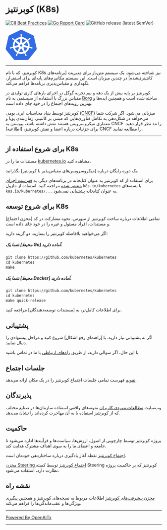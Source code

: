 # کوبرنتیز (K8s)

[![CII Best Practices](https://bestpractices.coreinfrastructure.org/projects/569/badge)](https://bestpractices.coreinfrastructure.org/projects/569) [![Go Report Card](https://goreportcard.com/badge/github.com/kubernetes/kubernetes)](https://goreportcard.com/report/github.com/kubernetes/kubernetes) ![GitHub release (latest SemVer)](https://img.shields.io/github/v/release/kubernetes/kubernetes?sort=semver)

<img src="https://github.com/kubernetes/kubernetes/raw/master/logo/logo.png" width="100">

----

کوبرنتیز، که با نام K8s نیز شناخته می‌شود، یک سیستم متن‌باز برای مدیریت [برنامه‌های کانتینری‌شده] در چندین میزبان است. این سیستم مکانیزم‌های پایه‌ای برای استقرار، نگهداری و مقیاس‌پذیری برنامه‌ها فراهم می‌کند.

کوبرنتیز بر پایه بیش از یک دهه و نیم تجربه گوگل در اجرای بارهای کاری تولیدی در مقیاس بزرگ با استفاده از سیستمی به نام [Borg] ساخته شده است و همچنین ایده‌ها و بهترین رویه‌های اجتماع را در خود جای داده است.

کوبرنتیز توسط بنیاد محاسبات ابری بومی ([CNCF]) میزبانی می‌شود.
اگر شرکت شما می‌خواهد در شکل‌دهی به تکامل فناوری‌هایی که مبتنی بر کانتینر، زمان‌بندی پویا و معماری میکروسرویس هستند نقش داشته باشد، پیوستن به CNCF را مد نظر قرار دهید.
برای جزئیات درباره اعضا و نقش کوبرنتیز، [اطلاعیه] CNCF را مطالعه نمایید.

----

## برای شروع استفاده از K8s

مستندات ما را در [kubernetes.io] مشاهده کنید.

یک دوره رایگان درباره [میکروسرویس‌های مقیاس‌پذیر با کوبرنتیز] بگذرانید.

برای استفاده از کد کوبرنتیز به عنوان کتابخانه در برنامه‌های دیگر، به [فهرست اجزای منتشر شده](https://git.k8s.io/kubernetes/staging/README.md) مراجعه کنید.
استفاده از ماژول `k8s.io/kubernetes` یا بسته‌های `k8s.io/kubernetes/...` به عنوان کتابخانه پشتیبانی نمی‌شود.

## برای شروع توسعه K8s

[مخزن اجتماع] تمامی اطلاعات درباره ساخت کوبرنتیز از سورس، نحوه مشارکت در کد و مستندات، افراد مسئول و غیره را در خود جای داده است.

اگر می‌خواهید بلافاصله کوبرنتیز را بسازید، دو گزینه دارید:

##### شما یک [محیط Go] آماده دارید.

```
git clone https://github.com/kubernetes/kubernetes
cd kubernetes
make
```

##### شما یک [محیط Docker] آماده دارید.

```
git clone https://github.com/kubernetes/kubernetes
cd kubernetes
make quick-release
```

برای اطلاعات کامل‌تر، به [مستندات توسعه‌دهندگان] مراجعه کنید.

## پشتیبانی

اگر به پشتیبانی نیاز دارید، با [راهنمای رفع اشکال] شروع کنید و مراحل پیشنهادی را دنبال نمایید.

با این حال، اگر سوالی دارید، از طریق [راه‌های ارتباطی][communication] با ما در تماس باشید.

[announcement]: https://cncf.io/news/announcement/2015/07/new-cloud-native-computing-foundation-drive-alignment-among-container
[Borg]: https://research.google.com/pubs/pub43438.html?authuser=1
[CNCF]: https://www.cncf.io/about
[communication]: https://git.k8s.io/community/communication
[community repository]: https://git.k8s.io/community
[containerized applications]: https://kubernetes.io/docs/concepts/overview/what-is-kubernetes/
[developer's documentation]: https://git.k8s.io/community/contributors/devel#readme
[Docker environment]: https://docs.docker.com/engine
[Go environment]: https://go.dev/doc/install
[kubernetes.io]: https://kubernetes.io
[Scalable Microservices with Kubernetes]: https://www.udacity.com/course/scalable-microservices-with-kubernetes--ud615
[troubleshooting guide]: https://kubernetes.io/docs/tasks/debug/

## جلسات اجتماع

[تقویم](https://www.kubernetes.dev/resources/calendar/) فهرست تمامی جلسات اجتماع کوبرنتیز را در یک مکان ارائه می‌دهد.

## پذیرندگان

وب‌سایت [مطالعات موردی کاربران](https://kubernetes.io/case-studies/) نمونه‌های واقعی استفاده سازمان‌ها در صنایع مختلف که از کوبرنتیز استفاده یا به آن مهاجرت کرده‌اند را نشان می‌دهد.

## حاکمیت

پروژه کوبرنتیز توسط چارچوبی از اصول، ارزش‌ها، سیاست‌ها و فرآیندها اداره می‌شود تا جامعه و اعضای ما را به سوی اهداف مشترک هدایت کند.

[اجتماع کوبرنتیز](https://github.com/kubernetes/community/blob/master/governance.md) نقطه آغاز یادگیری درباره ساختاردهی خودمان است.

[مخزن Steering اجتماع کوبرنتیز](https://github.com/kubernetes/steering) توسط کمیته Steering کوبرنتیز که بر حاکمیت پروژه نظارت دارد، استفاده می‌شود.

## نقشه راه

[مخزن پیشرفت‌های کوبرنتیز](https://github.com/kubernetes/enhancements) اطلاعات مربوط به نسخه‌های کوبرنتیز و همچنین پیگیری ویژگی‌ها و عقب‌ماندگی‌ها را فراهم می‌کند.


---


[Powered By OpenAiTx](https://github.com/OpenAiTx/OpenAiTx)


---